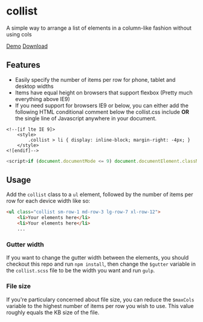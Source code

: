 # collist
A simple way to arrange a list of elements in a column-like fashion without using cols

[Demo](http://jazcash.github.io/collist/)
[Download](https://raw.githubusercontent.com/Jazcash/collist/master/collist.css)

## Features
- Easily specify the number of items per row for phone, tablet and desktop widths
- Items have equal height on browsers that support flexbox (Pretty much everything above IE9)
- If you need support for browsers IE9 or below, you can either add the following HTML conditional comment below the collist.css include **OR** the single line of Javascript anywhere in your document.

```
<!--[if lte IE 9]>
	<style>
		.collist > li { display: inline-block; margin-right: -4px; }
	</style>
<![endif]-->
```

```javascript
<script>if (document.documentMode <= 9) document.documentElement.className = "oldIE";</script>
```

## Usage

Add the `collist` class to a `ul` element, followed by the number of items per row for each device width like so:

```HTML
<ul class="collist sm-row-1 md-row-3 lg-row-7 xl-row-12">
	<li>Your elements here</li>
	<li>Your elements here</li>
	...
```

### Gutter width
If you want to change the gutter width between the elements, you should checkout this repo and run `npm install`, then change the `$gutter` variable in the `collist.scss` file to be the width you want and run `gulp`.

### File size
If you're particulary concerned about file size, you can reduce the `$maxCols` variable to the highest number of items per row you wish to use. This value roughly equals the KB size of the file.
